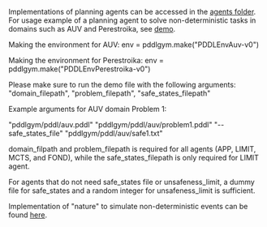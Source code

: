Implementations of planning agents can be accessed in the [agents folder](pddlgym/agents). 
For usage example of a planning agent to solve non-deterministic tasks in domains such as AUV and Perestroika, see [demo](pddlgym/demo_agent_planning.py). 

Making the environment for AUV:
  env = pddlgym.make("PDDLEnvAuv-v0")

Making the environment for Perestroika:
  env = pddlgym.make("PDDLEnvPerestroika-v0")

Please make sure to run the demo file with the following arguments: "domain_filepath", "problem_filepath", "safe_states_filepath"

Example arguments for AUV domain Problem 1:

"pddlgym/pddl/auv.pddl" "pddlgym/pddl/auv/problem1.pddl" "--safe_states_file" "pddlgym/pddl/auv/safe1.txt"


domain_filpath and problem_filepath is required for all agents (APP, LIMIT, MCTS, and FOND), while the safe_states_filepath is only required for LIMIT agent.

For agents that do not need safe_states file or unsafeness_limit, a dummy file for safe_states and a random integer for unsafeness_limit is sufficient.



Implementation of "nature" to simulate non-deterministic events can be found [here](pddlgym/nature.py).
